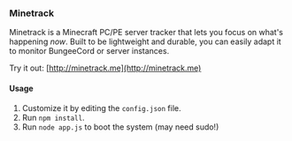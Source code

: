 ### Minetrack 
Minetrack is a Minecraft PC/PE server tracker that lets you focus on what's happening *now*. Built to be lightweight and durable, you can easily adapt it to monitor BungeeCord or server instances.

Try it out: [http://minetrack.me](http://minetrack.me)

#### Usage
1. Customize it by editing the ```config.json``` file.
2. Run ```npm install```.
2. Run ```node app.js``` to boot the system (may need sudo!)
